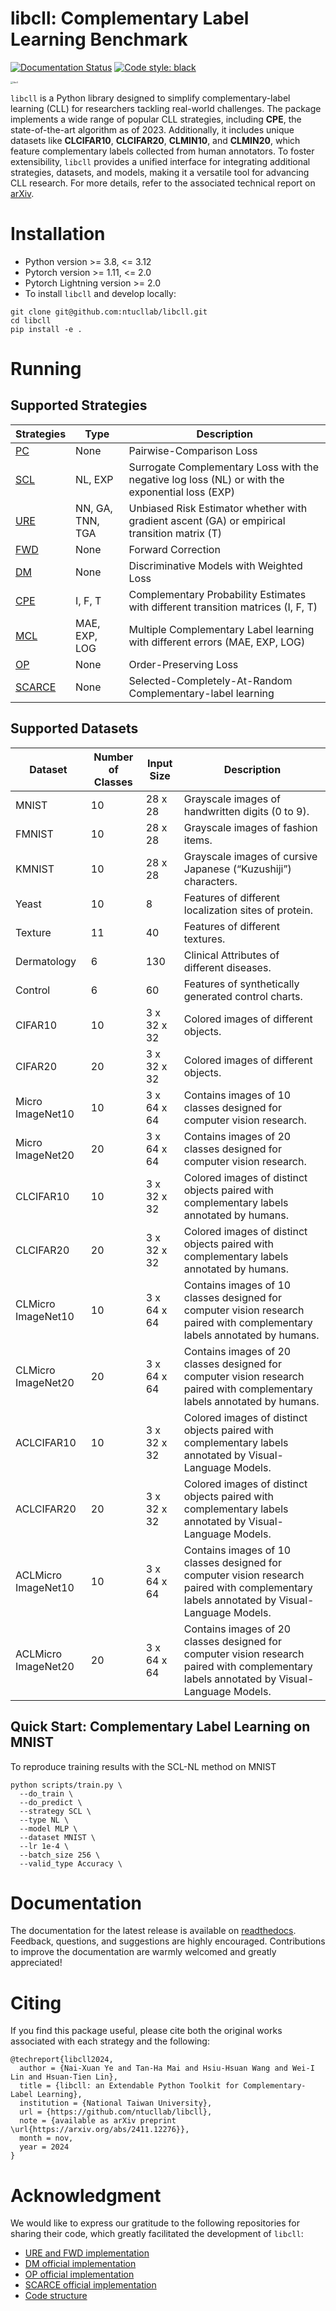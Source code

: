 # libcll: Complementary Label Learning Benchmark

[![Documentation Status](https://readthedocs.org/projects/libcll/badge/?version=latest)](https://libcll.readthedocs.io/en/latest/?badge=latest) [![Code style: black](https://img.shields.io/badge/code%20style-black-000000.svg)](https://github.com/psf/black)

<img src="docs/libcll.png" alt="libcll" style="zoom:25%;" />

`libcll` is a Python library designed to simplify complementary-label learning (CLL) for researchers tackling real-world challenges. The package implements a wide range of popular CLL strategies, including **CPE**, the state-of-the-art algorithm as of 2023. Additionally, it includes unique datasets like **CLCIFAR10**, **CLCIFAR20**, **CLMIN10**, and **CLMIN20**, which feature complementary labels collected from human annotators. To foster extensibility, `libcll` provides a unified interface for integrating additional strategies, datasets, and models, making it a versatile tool for advancing CLL research. For more details, refer to the associated technical report on [arXiv](https://arxiv.org/abs/2411.12276).

# Installation

- Python version >= 3.8, <= 3.12
- Pytorch version >= 1.11, <= 2.0
- Pytorch Lightning version >= 2.0
- To install `libcll` and develop locally:

```
git clone git@github.com:ntucllab/libcll.git
cd libcll
pip install -e .
```

# Running

## Supported Strategies

| Strategies                                                 | Type             | Description                                                  |
| ---------------------------------------------------------- | ---------------- | ------------------------------------------------------------ |
| [PC](https://arxiv.org/pdf/1705.07541)                     | None             | Pairwise-Comparison Loss                                     |
| [SCL](https://arxiv.org/pdf/2007.02235.pdf)                | NL, EXP          | Surrogate Complementary Loss with the negative log loss (NL) or with the exponential loss (EXP) |
| [URE](https://arxiv.org/pdf/1810.04327.pdf)                | NN, GA, TNN, TGA | Unbiased Risk Estimator whether with gradient ascent (GA) or empirical transition matrix (T) |
| [FWD](https://arxiv.org/pdf/1711.09535.pdf)                | None             | Forward Correction                                           |
| [DM](http://proceedings.mlr.press/v139/gao21d/gao21d.pdf)  | None             | Discriminative Models with Weighted Loss                     |
| [CPE](https://arxiv.org/pdf/2209.09500.pdf)                | I, F, T          | Complementary Probability Estimates with different transition matrices (I, F, T) |
| [MCL](https://arxiv.org/pdf/1912.12927.pdf)                | MAE, EXP, LOG    | Multiple Complementary Label learning with different errors (MAE, EXP, LOG) |
| [OP](https://proceedings.mlr.press/v206/liu23g/liu23g.pdf) | None             | Order-Preserving Loss                                        |
| [SCARCE](https://arxiv.org/pdf/2311.15502)                 | None             | Selected-Completely-At-Random Complementary-label learning   |

## Supported Datasets

| Dataset     | Number of Classes | Input Size  | Description                                                  |
| ----------- | --------------- | ----------- | ------------------------------------------------------------ |
| MNIST       | 10              | 28 x 28     | Grayscale images of handwritten digits (0 to 9).             |
| FMNIST      | 10              | 28 x 28     | Grayscale images of fashion items.                           |
| KMNIST      | 10              | 28 x 28     | Grayscale images of cursive Japanese (“Kuzushiji”) characters. |
| Yeast       | 10              | 8           | Features of different localization sites of protein.         |
| Texture     | 11              | 40          | Features of different textures.                              |
| Dermatology | 6               | 130         | Clinical Attributes of different diseases.                              |
| Control     | 6               | 60          | Features of synthetically generated control charts.          |
| CIFAR10 | 10 | 3 x 32 x 32 | Colored images of different objects. |
| CIFAR20     | 20              | 3 x 32 x 32 | Colored images of different objects. |
| Micro ImageNet10   | 10                | 3 x 64 x 64 | Contains images of 10 classes designed for computer vision research. |
| Micro ImageNet20 | 20 | 3 x 64 x 64 | Contains images of 20 classes designed for computer vision research. |
| CLCIFAR10   | 10              | 3 x 32 x 32 | Colored images of distinct objects paired with complementary labels annotated by humans. |
| CLCIFAR20   | 20              | 3 x 32 x 32 | Colored images of distinct objects paired with complementary labels annotated by humans. |
| CLMicro ImageNet10 | 10 | 3 x 64 x 64 | Contains images of 10 classes designed for computer vision research paired with complementary labels annotated by humans. |
| CLMicro ImageNet20 | 20 | 3 x 64 x 64 | Contains images of 20 classes designed for computer vision research paired with complementary labels annotated by humans. |
| ACLCIFAR10   | 10              | 3 x 32 x 32 | Colored images of distinct objects paired with complementary labels annotated by Visual-Language Models. |
| ACLCIFAR20   | 20              | 3 x 32 x 32 | Colored images of distinct objects paired with complementary labels annotated by Visual-Language Models. |
| ACLMicro ImageNet10 | 10 | 3 x 64 x 64 | Contains images of 10 classes designed for computer vision research paired with complementary labels annotated by Visual-Language Models. |
| ACLMicro ImageNet20 | 20 | 3 x 64 x 64 | Contains images of 20 classes designed for computer vision research paired with complementary labels annotated by Visual-Language Models. |

## Quick Start: Complementary Label Learning on MNIST

To reproduce training results with the SCL-NL method on MNIST

```shell
python scripts/train.py \
  --do_train \
  --do_predict \
  --strategy SCL \
  --type NL \
  --model MLP \
  --dataset MNIST \
  --lr 1e-4 \
  --batch_size 256 \
  --valid_type Accuracy \
```

# Documentation

The documentation for the latest release is available on [readthedocs](https://libcll.readthedocs.io/en/latest/). Feedback, questions, and suggestions are highly encouraged. Contributions to improve the documentation are warmly welcomed and greatly appreciated!

# Citing

If you find this package useful, please cite both the original works associated with each strategy and the following:

```
@techreport{libcll2024,
  author = {Nai-Xuan Ye and Tan-Ha Mai and Hsiu-Hsuan Wang and Wei-I Lin and Hsuan-Tien Lin},
  title = {libcll: an Extendable Python Toolkit for Complementary-Label Learning},
  institution = {National Taiwan University},
  url = {https://github.com/ntucllab/libcll},
  note = {available as arXiv preprint \url{https://arxiv.org/abs/2411.12276}},
  month = nov,
  year = 2024
}
```

# Acknowledgment

We would like to express our gratitude to the following repositories for sharing their code, which greatly facilitated the development of `libcll`:
* [URE and FWD implementation](https://github.com/takashiishida/comp)
* [DM official implementation](http://palm.seu.edu.cn/zhangml/Resources.htm#icml21b)
* [OP official implementation](https://github.com/yzcao-nkg/OPCLL)
* [SCARCE official implementation](https://github.com/wwangwitsel/SCARCE/tree/main)
* [Code structure](https://github.com/ntucllab/imbalanced-DL)
